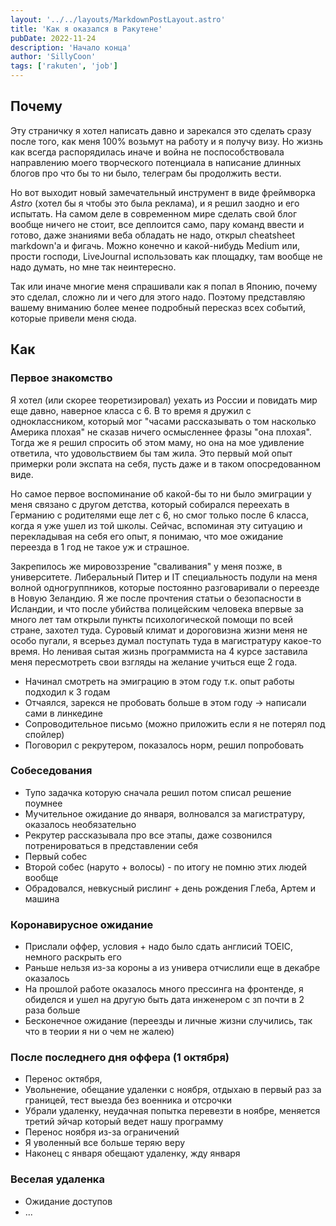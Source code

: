 ```yaml
---
layout: '../../layouts/MarkdownPostLayout.astro'
title: 'Как я оказался в Ракутене'
pubDate: 2022-11-24
description: 'Начало конца'
author: 'SillyCoon'
tags: ['rakuten', 'job']
---
```


## Почему

Эту страничку я хотел написать давно и зарекался это сделать сразу после того, как меня 100% возьмут на работу и я получу визу. Но жизнь как всегда распорядилась иначе и война не поспособствовала направлению моего творческого потенциала в написание длинных блогов про что бы то ни было, телеграм бы продолжить вести.

Но вот выходит новый замечательный инструмент в виде фреймворка _Astro_ (хотел бы я чтобы это была реклама), и я решил заодно и его испытать. На самом деле в современном мире сделать свой блог вообще ничего не стоит, все деплоится само, пару команд ввести и готово, даже знаниями веба обладать не надо, открыл cheatsheet markdown'a и фигачь. Можно конечно и какой-нибудь Medium или, прости господи, LiveJournal использовать как площадку, там вообще не надо думать, но мне так неинтересно.

Так или иначе многие меня спрашивали как я попал в Японию, почему это сделал, сложно ли и чего для этого надо. Поэтому представляю вашему вниманию более менее подробный пересказ всех событий, которые привели меня сюда.

## Как

### Первое знакомство

Я хотел (или скорее теоретизировал) уехать из России и повидать мир еще давно, наверное класса с 6. В то время я дружил с одноклассником, который мог "часами рассказывать о том насколько Америка плохая" не сказав ничего осмысленнее фразы "она плохая". Тогда же я решил спросить об этом маму, но она на мое удивление ответила, что удовольствием бы там жила. Это первый мой опыт примерки роли экспата на себя, пусть даже и в таком опосредованном виде.

Но самое первое воспоминание об какой-бы то ни было эмиграции у меня связано с другом детства, который собирался переехать в Германию с родителями еще лет с 6, но смог только после 6 класса, когда я уже ушел из той школы. Сейчас, вспоминая эту ситуацию и перекладывая на себя его опыт, я понимаю, что мое ожидание переезда в 1 год не такое уж и страшное.

Закрепилось же мировоззрение "сваливания" у меня позже, в университете. Либеральный Питер и IT специальность подули на меня волной одногруппников, которые постоянно разговаривали о переезде в Новую Зеландию. Я же после прочтения статьи о безопасности в Исландии, и что после убийства полицейским человека впервые за много лет там открыли пункты психологической помощи по всей стране, захотел туда. Суровый климат и дороговизна жизни меня не особо пугали, я всерьез думал поступать туда в магистратуру какое-то время. Но ленивая сытая жизнь программиста на 4 курсе заставила меня пересмотреть свои взгляды на желание учиться еще 2 года.

- Начинал смотреть на эмиграцию в этом году т.к. опыт работы подходил к 3 годам
- Отчаялся, зарекся не пробовать больше в этом году -> написали сами в линкедине
- Сопроводительное письмо (можно приложить если я не потерял под спойлер)
- Поговорил с рекрутером, показалось норм, решил попробовать

### Собеседования

- Тупо задачка которую сначала решил потом списал решение поумнее
- Мучительное ожидание до января, волновался за магистратуру, оказалось необязательно
- Рекрутер рассказывала про все этапы, даже созвонился потренироваться в представлении себя
- Первый собес
- Второй собес (наруто + волосы) - по итогу не помню этих людей вообще
- Обрадовался, невкусный рислинг + день рождения Глеба, Артем и машина

### Коронавирусное ожидание

- Прислали оффер, условия + надо было сдать англисий TOEIC, немного раскрыть его
- Раньше нельзя из-за короны а из универа отчислили еще в декабре оказалось
- На прошлой работе оказалось много прессинга на фронтенде, я обиделся и ушел на другую быть дата инженером с зп почти в 2 раза больше
- Бесконечное ожидание (переезды и личные жизни случились, так что в теории я ни о чем не жалею)

### После последнего дня оффера (1 октября)

- Перенос октября,
- Увольнение, обещание удаленки с ноября, отдыхаю в первый раз за границей, тест выезда без военника и отсрочки
- Убрали удаленку, неудачная попытка перевезти в ноябре, меняется третий эйчар который ведет нашу программу
- Перенос ноября из-за ограничений
- Я уволенный все больше теряю веру
- Наконец с января обещают удаленку, жду января

### Веселая удаленка

- Ожидание доступов
- ...

